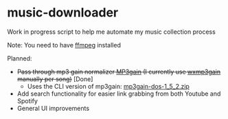 # music-downloader
Work in progress script to help me automate my music collection process<br/>

Note: You need to have [ffmpeg](https://ffmpeg.org/) installed

Planned:
* ~~Pass through mp3 gain normalizer [MP3gain](http://mp3gain.sourceforge.net) (I currently use [wxmp3gain](https://github.com/cfgnunes/wxmp3gain) manually per song)~~ [Done]
	* Uses the CLI version of mp3gain: [mp3gain-dos-1_5_2.zip](https://sourceforge.net/projects/mp3gain/files/mp3gain/1.5.2/mp3gain-dos-1_5_2.zip/download)
* Add search functionality for easier link grabbing from both Youtube and Spotify
* General UI improvements
